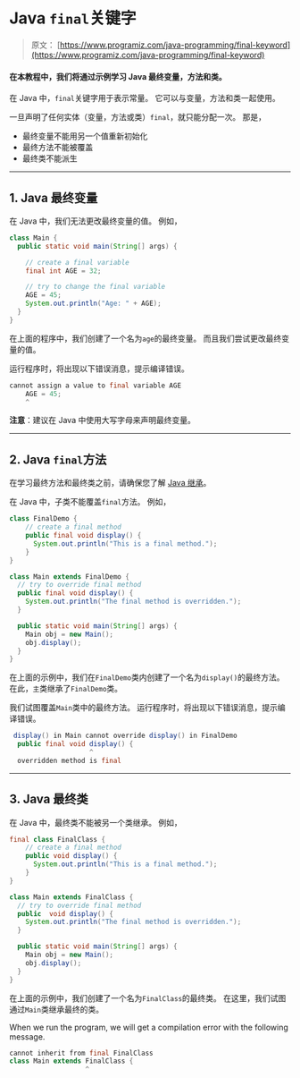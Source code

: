 # Java `final`关键字

> 原文： [https://www.programiz.com/java-programming/final-keyword](https://www.programiz.com/java-programming/final-keyword)

#### 在本教程中，我们将通过示例学习 Java 最终变量，方法和类。

在 Java 中，`final`关键字用于表示常量。 它可以与变量，方法和类一起使用。

一旦声明了任何实体（变量，方法或类）`final`，就只能分配一次。 那是，

*   最终变量不能用另一个值重新初始化
*   最终方法不能被覆盖
*   最终类不能派生

* * *

## 1\. Java 最终变量

在 Java 中，我们无法更改最终变量的值。 例如，

```java
class Main {
  public static void main(String[] args) {

    // create a final variable
    final int AGE = 32;

    // try to change the final variable
    AGE = 45;
    System.out.println("Age: " + AGE);
  }
} 
```

在上面的程序中，我们创建了一个名为`age`的最终变量。 而且我们尝试更改最终变量的值。

运行程序时，将出现以下错误消息，提示编译错误。

```java
cannot assign a value to final variable AGE
    AGE = 45;
    ^ 
```

**注意**：建议在 Java 中使用大写字母来声明最终变量。

* * *

## 2\. Java `final`方法

在学习最终方法和最终类之前，请确保您了解 [Java 继承](/java-programming/inheritance "Java Inheritance")。

在 Java 中，子类不能覆盖`final`方法。 例如，

```java
class FinalDemo {
    // create a final method
    public final void display() {
      System.out.println("This is a final method.");
    }
}

class Main extends FinalDemo {
  // try to override final method
  public final void display() {
    System.out.println("The final method is overridden.");
  }

  public static void main(String[] args) {
    Main obj = new Main();
    obj.display();
  }
} 
```

在上面的示例中，我们在`FinalDemo`类内创建了一个名为`display()`的最终方法。 在此，`主`类继承了`FinalDemo`类。

我们试图覆盖`Main`类中的最终方法。 运行程序时，将出现以下错误消息，提示编译错误。

```java
 display() in Main cannot override display() in FinalDemo
  public final void display() {
                    ^
  overridden method is final 
```

* * *

## 3\. Java 最终类

在 Java 中，最终类不能被另一个类继承。 例如，

```java
final class FinalClass {
    // create a final method
    public void display() {
      System.out.println("This is a final method.");
    }
}

class Main extends FinalClass {
  // try to override final method
  public  void display() {
    System.out.println("The final method is overridden.");
  }

  public static void main(String[] args) {
    Main obj = new Main();
    obj.display();
  }
} 
```

在上面的示例中，我们创建了一个名为`FinalClass`的最终类。 在这里，我们试图通过`Main`类继承最终的类。

When we run the program, we will get a compilation error with the following message.

```java
cannot inherit from final FinalClass
class Main extends FinalClass {
                   ^ 
```
